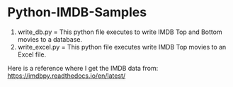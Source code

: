 # Python-IMDB-Samples

1) write_db.py = This python file executes to write IMDB Top and Bottom movies to a database.
2) write_excel.py = This python file executes write IMDB Top movies to an Excel file.

Here is a reference where I get the IMDB data from: 
https://imdbpy.readthedocs.io/en/latest/
